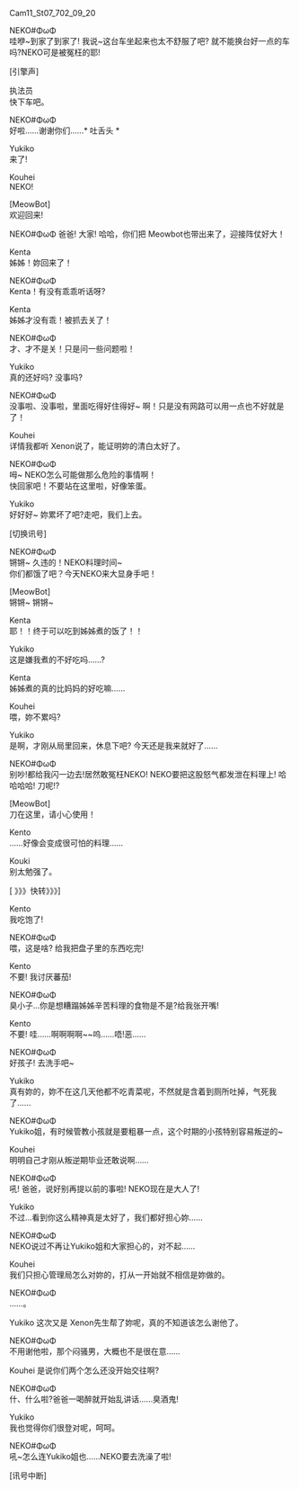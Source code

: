 Cam11\_St07\_702\_09\_20

NEKO#ΦωΦ  
哇咿\~到家了到家了!
我说\~这台车坐起来也太不舒服了吧? 就不能换台好一点的车吗?NEKO可是被冤枉的耶!  

[引擎声]   

执法员  
快下车吧。  

NEKO#ΦωΦ  
好啦……谢谢你们……* 吐舌头 *  

Yukiko  
来了!  

Kouhei  
NEKO!  

[MeowBot]  
欢迎回来!  

NEKO#ΦωΦ 
爸爸! 大家! 哈哈，你们把 Meowbot也带出来了，迎接阵仗好大！  

Kenta  
姊姊！妳回来了！  

NEKO#ΦωΦ   
Kenta！有没有乖乖听话呀?  

Kenta  
姊姊才没有乖！被抓去关了！  

NEKO#ΦωΦ   
才、才不是关！只是问一些问题啦！  

Yukiko  
真的还好吗? 没事吗?  

NEKO#ΦωΦ     
没事啦、没事啦，里面吃得好住得好\~ 啊！只是没有网路可以用一点也不好就是了！  

Kouhei  
详情我都听 Xenon说了，能证明妳的清白太好了。  

NEKO#ΦωΦ     
呣\~ NEKO怎么可能做那么危险的事情啊！  
快回家吧！不要站在这里啦，好像笨蛋。  

Yukiko  
好好好\~ 妳累坏了吧?走吧，我们上去。  

[切换讯号]  

NEKO#ΦωΦ     
锵锵\~ 久违的！NEKO料理时间\~  
你们都饿了吧？今天NEKO来大显身手吧！  

[MeowBot]  
锵锵\~ 锵锵\~  

Kenta  
耶！！终于可以吃到姊姊煮的饭了！！  

Yukiko  
这是嫌我煮的不好吃吗……?  

Kenta  
姊姊煮的真的比妈妈的好吃嘛……  

Kouhei  
喂，妳不累吗?  

Yukiko  
是啊，才刚从局里回来，休息下吧? 今天还是我来就好了……  

NEKO#ΦωΦ     
别吵!都给我闪一边去!居然敢冤枉NEKO! NEKO要把这股怒气都发泄在料理上! 哈哈哈哈! 刀呢!?  

[MeowBot]  
刀在这里，请小心使用！  

Kento  
……好像会变成很可怕的料理……  

Kouki  
别太勉强了。  

[ 》》》快转》》》]  

Kento  
我吃饱了!  

NEKO#ΦωΦ     
喂，这是啥? 给我把盘子里的东西吃完!  

Kento  
不要! 我讨厌蕃茄!  

NEKO#ΦωΦ     
臭小子…你是想糟蹋姊姊辛苦料理的食物是不是?给我张开嘴!  

Kento  
不要! 哇……啊啊啊啊\~\~呜……唔!恶……  

NEKO#ΦωΦ     
好孩子! 去洗手吧\~  

Yukiko  
真有妳的，妳不在这几天他都不吃青菜呢，不然就是含着到厕所吐掉，气死我了……  

NEKO#ΦωΦ     
Yukiko姐，有时候管教小孩就是要粗暴一点，这个时期的小孩特别容易叛逆的\~  

Kouhei  
明明自己才刚从叛逆期毕业还敢说啊……  

NEKO#ΦωΦ     
吼! 爸爸，说好别再提以前的事啦! NEKO现在是大人了!  

Yukiko  
不过…看到你这么精神真是太好了，我们都好担心妳……  

NEKO#ΦωΦ     
NEKO说过不再让Yukiko姐和大家担心的，对不起……  

Kouhei  
我们只担心管理局怎么对妳的，打从一开始就不相信是妳做的。

NEKO#ΦωΦ     
……。

Yukiko
这次又是 Xenon先生帮了妳呢，真的不知道该怎么谢他了。

NEKO#ΦωΦ     
不用谢他啦，那个闷骚男，大概也不是很在意……  

Kouhei
是说你们两个怎么还没开始交往啊?

NEKO#ΦωΦ     
什、什么啦?爸爸一喝醉就开始乱讲话……臭酒鬼!  

Yukiko  
我也觉得你们很登对呢，呵呵。  

NEKO#ΦωΦ     
吼\~怎么连Yukiko姐也……NEKO要去洗澡了啦!  

[讯号中断]